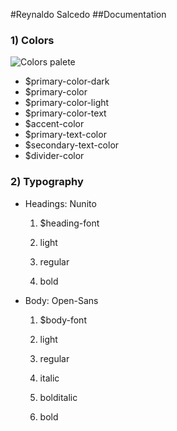 #Reynaldo Salcedo
##Documentation
### 1) Colors

![Colors palete](https://github.com/renisalcedo/portfolio/blob/master/palette.png "Colors palette")

* $primary-color-dark
* $primary-color
* $primary-color-light
* $primary-color-text
* $accent-color
* $primary-text-color
* $secondary-text-color
* $divider-color

### 2) Typography

* Headings: Nunito

  1. $heading-font

    1. light
    1. regular
    1. bold

* Body: Open-Sans

  1. $body-font

    1. light
    2. regular
    3. italic
    4. bolditalic
    5. bold

